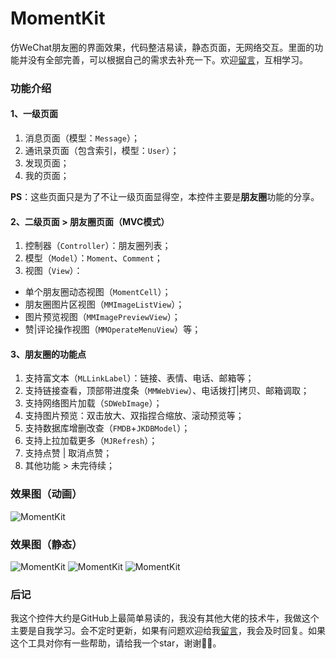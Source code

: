 # MomentKit

仿WeChat朋友圈的界面效果，代码整洁易读，静态页面，无网络交互。里面的功能并没有全部完善，可以根据自己的需求去补充一下。欢迎[留言](https://github.com/ChellyLau/MomentKit/issues)，互相学习。


### 功能介绍

#### 1、一级页面

1. 消息页面（模型：`Message`）；
2. 通讯录页面（包含索引，模型：`User`）；
3. 发现页面；
4. 我的页面；

**PS**：这些页面只是为了不让一级页面显得空，本控件主要是**朋友圈**功能的分享。


####  2、二级页面 > 朋友圈页面（MVC模式）

1. 控制器（`Controller`）：朋友圈列表； 
2. 模型（`Model`）：`Moment`、`Comment`； 
3. 视图（`View`）：

* 单个朋友圈动态视图（`MomentCell`）；
* 朋友圈图片区视图（`MMImageListView`）；
* 图片预览视图（`MMImagePreviewView`）；
* 赞|评论操作视图（`MMOperateMenuView`）等；


####  3、朋友圈的功能点

1. 支持富文本（`MLLinkLabel`）：链接、表情、电话、邮箱等；
2. 支持链接查看，顶部带进度条（`MMWebView`）、电话拨打|拷贝、邮箱调取；
3. 支持网络图片加载（`SDWebImage`）；
4. 支持图片预览：双击放大、双指捏合缩放、滚动预览等；
5. 支持数据库增删改查（`FMDB`+`JKDBModel`）；
6. 支持上拉加载更多（`MJRefresh`）； 
7. 支持点赞 | 取消点赞；
8. 其他功能 > 未完待续；


### 效果图（动画）

![MomentKit](https://github.com/ChellyLau/MomentKit/blob/master/Screenshot/screenshot.gif)

### 效果图（静态）

![MomentKit](https://github.com/ChellyLau/MomentKit/blob/master/Screenshot/screenshot_1.png)
![MomentKit](https://github.com/ChellyLau/MomentKit/blob/master/Screenshot/screenshot_2.png)
![MomentKit](https://github.com/ChellyLau/MomentKit/blob/master/Screenshot/screenshot_3.png)


### 后记

我这个控件大约是GitHub上最简单易读的，我没有其他大佬的技术牛，我做这个主要是自我学习。会不定时更新，如果有问题欢迎给我[留言](https://github.com/ChellyLau/MomentKit/issues)，我会及时回复。如果这个工具对你有一些帮助，请给我一个star，谢谢🌹🌹。




